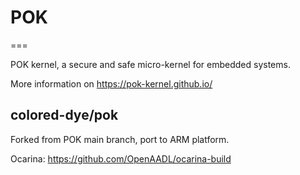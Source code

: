 # POK
===

POK kernel, a secure and safe micro-kernel for embedded systems.

More information on https://pok-kernel.github.io/

## colored-dye/pok

Forked from POK main branch, port to ARM platform.

Ocarina: https://github.com/OpenAADL/ocarina-build
